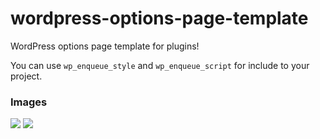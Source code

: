# wordpress-options-page-template
WordPress options page template for plugins!

You can use `wp_enqueue_style` and `wp_enqueue_script` for include to your project.

### Images
<img src="https://user-images.githubusercontent.com/7347594/60926947-cf74e880-a2b0-11e9-90ff-18eef987f36c.png">
<img src="https://user-images.githubusercontent.com/7347594/60926966-dbf94100-a2b0-11e9-823e-630c808281f0.png">
